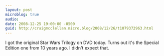 ```yaml
---
layout: post
microblog: true
audio: 
date: 2008-12-25 19:00:00 -0500
guid: http://craigmcclellan.micro.blog/2008/12/26/t1079372963.html
---
```

I got the original Star Wars Trilogy on DVD today.  Turns out it's the Special Edition one from 10 years ago. I didn't expect that.
